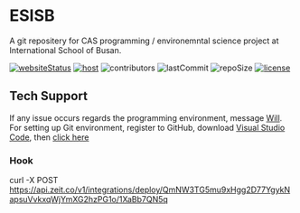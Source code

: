 # ESISB

A git repositery for CAS programming / environemntal science project at International School of Busan. 

[![websiteStatus](https://img.shields.io/website?down_color=red&down_message=Down&label=Website&up_color=lightgreen&up_message=Up&url=https%3A%2F%2Fesisb.now.sh%2F)](https://esisb.now.sh)
[![host](https://img.shields.io/badge/Host-Vercel-50E3C2)](https://vercel.com/616659/cas-programming)
![contributors](https://img.shields.io/github/contributors/616659/CAS-Programming?color=blue)
![lastCommit](https://img.shields.io/github/last-commit/616659/CAS-Programming?color=0366d6)
![repoSize](https://img.shields.io/github/repo-size/616659/CAS-Programming?color=orange)
[![license](https://img.shields.io/github/license/616659/CAS-Programming?color=lightgrey&label=License)](https://github.com/616659/CAS-Programming/blob/master/LICENSE) 

## Tech Support 
If any issue occurs regards the programming environment, message [Will](https://www.facebook.com/will.mefmg.9). 
For setting up Git environment, register to GitHub, download [Visual Studio Code](https://code.visualstudio.com/), then [click here](https://drive.google.com/file/d/1dGC4mo08EoykKVhqnBuuDi4vChA0Scvd/view?usp=sharing)

### Hook
curl -X POST https://api.zeit.co/v1/integrations/deploy/QmNW3TG5mu9xHgg2D77YgykNapsuVvkxqWjYmXG2hzPG1o/1XaBb7QN5q
